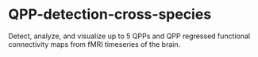 # QPP-detection-cross-species
Detect, analyze, and visualize up to 5 QPPs and QPP regressed functional connectivity maps from fMRI timeseries of the brain. 
